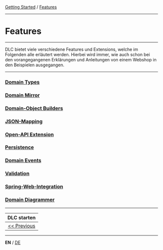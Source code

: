 [Getting Started](../index_en.md) / [Features](features_en.md)

---

# Features

---

DLC bietet viele verschiedene Features und Extensions, welche im Folgenden alle erläutert werden.
Hierbei wird immer, wie auch schon bei den vorangegangenen Erklärungen und Anleitungen von einem 
Webshop in den Beispielen ausgegangen.

---

### [Domain Types](../features/domain_types_en.md)
### [Domain Mirror](../features/domain_mirror_en.md)
### [Domain-Object Builders](../features/domainobject_builders_en.md)
### [JSON-Mapping](../features/json_mapping_en.md)
### [Open-API Extension](../features/open_api_extension_en.md)
### [Persistence](../features/persistence_en.md)
### [Domain Events](../features/domain_events_en.md)
### [Validation](../features/validation_support_en.md)
### [Spring-Web-Integration](../features/spring_web_integration_en.md)
### [Domain Diagrammer](../features/domain_diagrammer_en.md)

---

|              **DLC starten**               |
|:------------------------------------------:|
| [<< Previous](run_application_en.md) |

---

**EN** / [DE](../../german/guides/features_de.md)